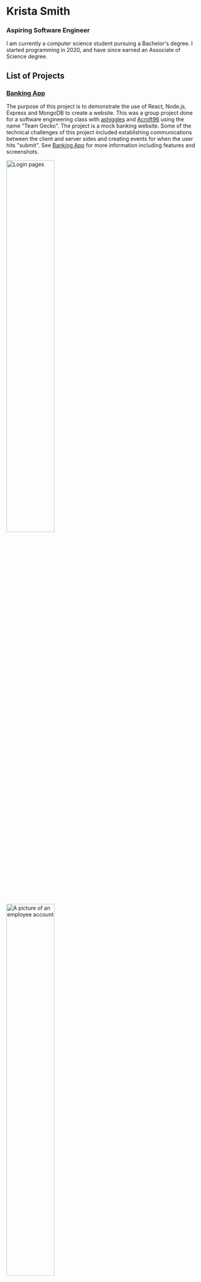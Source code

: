 # Krista Smith
### Aspiring Software Engineer

I am currently a computer science student pursuing a Bachelor's degree. I started programming in 2020, and have since earned an Associate of Science degree. 

## List of Projects

### [Banking App](https://github.com/KristaSmith247/KristaSmith247.github.io/tree/main/MERN-Banking-App)
The purpose of this project is to demonstrate the use of React, Node.js, Express and MongoDB to create a website. This was a group project done for a software engineering class with <a href="https://github.com/ashiggles" target="_blank" rel="noreferrer">ashiggles</a> and <a href="https://github.com/Acroft96" target="_blank" rel="noreferrer">Acroft96</a> using the name "Team Gecko". The project is a mock banking website. Some of the technical challenges of this project included establishing communications between the client and server sides and creating events for when the user hits "submit". See [Banking App](https://github.com/KristaSmith247/KristaSmith247.github.io/tree/main/MERN-Banking-App) for more information including features and screenshots.

<img src="https://github.com/user-attachments/assets/ccbdc9df-9e4c-4891-a6c9-b8482b4d90b2" width="50%" alt="Login pages"/>
<img src="https://github.com/user-attachments/assets/7612dd74-14a6-4f81-b4ea-588e191f189f" width="50%" alt="A picture of an employee account"/>

### [Hangman Game](https://github.com/KristaSmith247/KristaSmith247.github.io/tree/main/MERN-Hangman)

The purpose of this project was to demonstrate the use of React, Node.js, Express and MongoDB via a game of hangman. The project was worked on with <a href="https://github.com/ashiggles" target="_blank" rel="noreferrer">ashiggles</a> as part of a software engineering class. Some of the technical challenges I faced with this project included keeping a list of guessed letters, checking for a win condition, and displaying a high scores table which contains scores for words of the same lengths (which required the use of sessions). See [Hangman Game](https://github.com/KristaSmith247/KristaSmith247.github.io/tree/main/MERN-Hangman) for more detailed information.

<img src="https://github.com/user-attachments/assets/6ae1d389-3670-409d-b432-81c64f101cd5" width="50%" alt="Hangman"/>
<img src="https://github.com/user-attachments/assets/b5d0d5ce-efee-4ef7-a2c7-38a06c65dcbd" width="50%" alt="Hangman"/>

### [Hello MERN](https://github.com/KristaSmith247/KristaSmith247.github.io/tree/main/HelloMERN)
The purpose of this project was to create a GitHub repository which could be accessed by other group members. The project reads a value out of a database and displays it in a React frontend. It uses Node.js, MongoDB, React, and Express. 

<img src="https://github.com/user-attachments/assets/12778a09-fc7a-4cac-be99-d3faa098d12b"
 width="50%" />
<img src="https://github.com/user-attachments/assets/6c166515-3fb4-4462-a82a-f76ebf2153cd" width="50%" />


### [MERN and Sessions](https://github.com/KristaSmith247/KristaSmith247.github.io/tree/main/MERN-Sessions)
This project served as an introduction to using sessions. It built on the [RESTful API](https://github.com/KristaSmith247/KristaSmith247.github.io/tree/main/RESTful%20API) assignment, and made a frontend for those routes. The user made view, edit, and delete accounts for a mock banking website. This was a solo project. See [MERN and Sessions]() for more detailed information.

<img src="https://github.com/user-attachments/assets/67146850-6f8a-47e6-a4bf-f8ef0beea90a" width="50%"/>
<img src="https://github.com/user-attachments/assets/ce548281-864a-4534-abd3-18752d365050" width="50%"/>

### [RESTful API](https://github.com/KristaSmith247/KristaSmith247.github.io/tree/main/RESTful%20API)
The purpose of this project was to create backend routes for mock bank accounts. The goal was to be able to create and edit new accounts. The project utilized Node.js, Express, and MongoDB. The challenging aspects of this included figuring out how to access an individual account using an id as well as learning about the different HTTP methods and when they are best used. See [RESTful API](https://github.com/KristaSmith247/KristaSmith247.github.io/tree/main/RESTful%20API) for more detailed information.

<img src="https://github.com/user-attachments/assets/28da6f72-fa34-4017-a174-bb9faed234e7" width="50%" alt="project code"/>
<img src="https://github.com/user-attachments/assets/3ae37a41-4d22-4912-bd25-eefa48130d6b" width="50%" alt="project code"/>


### [Four In a Row Game](https://github.com/KristaSmith247/KristaSmith247.github.io/tree/main/FourInARow)
I created a four-in-a-row game using React. The purpose of this project was to learn how to use React, and how a user would be able to interact with the frontend. Technical challenges included figuring out how to use React to alternate between players, check if a spot was already taken, and display X's and O's for users. See [Four In a Row Game](https://github.com/KristaSmith247/KristaSmith247.github.io/tree/main/FourInARow) for more detailed information.

<img src="https://github.com/user-attachments/assets/ebb3c109-bfb9-4e36-97a3-c5f4e6936a4b" width="50%" alt="game in progress"/>
<img src="https://github.com/user-attachments/assets/f6403bd8-fa79-49de-b7fa-e1cc7561b1e4" width="50%" alt="winning scenario"/>

### [Node/Express Site with File Storage](https://github.com/KristaSmith247/KristaSmith247.github.io/tree/main/NodeExpressWebsite)
The purpose of this project was to create a basic website using Node.js and Express. Technical challenges of this project included creating a file to store user input, creating a form for user input, and working with backend routes. See  [Node/Express Site with File Storage](https://github.com/KristaSmith247/KristaSmith247.github.io/tree/main/NodeExpressWebsite) for more detailed information.

<img src="https://github.com/user-attachments/assets/f4eb950b-8adf-4741-a3ad-50030cc24aec" width="50%" alt="user input form"/>
<img src="https://github.com/user-attachments/assets/c21dec39-c67d-44b6-bd6c-f72df194f48c" width="50%" alt="user input display"/>

### [MyExpressApp](https://github.com/KristaSmith247/KristaSmith247.github.io/tree/main/MyExpressApp)
This was an assignment that focused solely on Express. It was meant to demonstrate that I could set up an environment which ran Express. It did not have any technical challenges.

<img src="https://github.com/user-attachments/assets/9d3284f1-d6f8-43c4-a5a6-ddfca8574c58" width="50%" alt="Express app"/>
